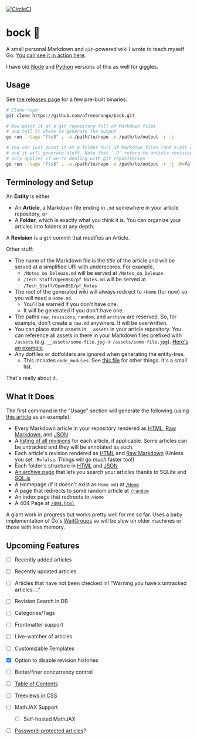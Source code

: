 [![CircleCI](https://circleci.com/gh/afreeorange/bockgo/tree/master.svg?style=svg)](https://circleci.com/gh/afreeorange/bockgo/tree/master)

# bock 🍺

A small personal Markdown and `git`-powered wiki I wrote to teach myself Go. [You can see it in action here](https://wiki.nikhil.io/).

I have old [Node](https://github.com/afreeorange/bock/tree/node) and [Python](https://github.com/afreeorange/bock/tree/python) versions of this as well for giggles.

## Usage

See [the releases page](https://github.com/afreeorange/bock/releases) for a few pre-built binaries.

```bash
# Clone repo
git clone https://github.com/afreeorange/bock.git

# Now point it at a git repository full of Markdown files
# and tell it where to generate the output
go run --tags "fts5" . -a /path/to/repo -o /path/to/output -r -j

# You can just point it at a folder full of Markdown files (not a git repo)
# and it will generate stuff. Note that `-R` refers to article revisions and
# only applies if we're dealing with git repositories
go run --tags "fts5" . -a /path/to/repo -o /path/to/output -r -j -R=false
```

## Terminology and Setup

An **Entity** is either

- An **Article**, a Markdown file ending in `.md` somewhere in your article repository, or
- A **Folder**, which is exactly what you think it is. You can organize your articles into folders at any depth.

A **Revision** is a `git` commit that modifies an Article.

Other stuff:

- The name of the Markdown file is the _title_ of the article and will be served at a simplified URI with underscores. For example,
  - `/Notes on Deleuze.md` will be served at `/Notes_on_Deleuze`
  - `/Tech Stuff/OpenBSD/pf Notes.md` will be served at `/Tech_Stuff/OpenBSD/pf_Notes`
- The root of the generated wiki will always redirect to `/Home` (for now) so you will need a `Home.md`.
  - You'll be warned if you don't have one.
  - It will be generated if you don't have one.
- The paths `raw`, `revisions`, `random`, and `archive` are reserved. So, for example, don't create a `raw.md` anywhere. It will be overwritten.
- You can place static assets in `__assets` in your article repository. You can reference all assets in there in your Markdown files prefixed with `/assets` (e.g. `__assets/some-file.jpg` &rarr; `/assets/some-file.jpg`). [Here's an example](https://wiki.nikhil.io/Types_of_Documentation/raw/).
- Any dotfiles or dotfolders are ignored when generating the entity-tree.
  - This includes `node_modules`. See [this file](https://github.com/afreeorange/bock/blob/master/constants.go) for other things. It's a small list.

That's really about it.

## What It Does

The first command in the "Usage" section will generate the following (using [this article](https://wiki.nikhil.io/CNN-IBNs_List_of_the_100_Greatest_Indian_Films_of_All_Time) as an example):

* Every Markdown article in your repository rendered as [HTML](https://wiki.nikhil.io/CNN-IBNs_List_of_the_100_Greatest_Indian_Films_of_All_Time/), [Raw Markdown](https://wiki.nikhil.io/CNN-IBNs_List_of_the_100_Greatest_Indian_Films_of_All_Time/raw/), and [JSON](https://wiki.nikhil.io/CNN-IBNs_List_of_the_100_Greatest_Indian_Films_of_All_Time/index.json)
* A [listing of all revisions](https://wiki.nikhil.io/CNN-IBNs_List_of_the_100_Greatest_Indian_Films_of_All_Time/revisions) for each article, if applicable. Some articles can be untracked and they will be annotated as such.
* Each article's revision rendered as [HTML](https://wiki.nikhil.io/CNN-IBNs_List_of_the_100_Greatest_Indian_Films_of_All_Time/revisions/04c7d651/) and [Raw Markdown](https://wiki.nikhil.io/CNN-IBNs_List_of_the_100_Greatest_Indian_Films_of_All_Time/revisions/04c7d651/raw) (Unless you set `-R=false`. Things will go _much_ faster too!)
* Each folder's structure in [HTML](https://wiki.nikhil.io/Food/) and [JSON](https://wiki.nikhil.io/Food/index.json)
* [An archive page](https://wiki.nikhil.io/archive/) that lets you search your articles thanks to SQLite and [SQL.js](https://github.com/sql-js/sql.js/)
* A Homepage (if it doesn't exist as `Home.md`) at [`/Home`](https://wiki.nikhil.io/Home/)
* A page that redirects to some random article at [`/random`](https://wiki.nikhil.io/random/)
* An index page that redirects to `/Home`
* A 404 Page at [`/404.html`](https://wiki.nikhil.io/404.html)

A giant work in progress but works pretty well for me so far. Uses a baby implementation of Go's [WaitGroups](https://gobyexample.com/waitgroups) so will be slow on older machines or those with less memory.

## Upcoming Features

- [ ] Recently added articles
- [ ] Recently updated articles
- [ ] Articles that have not been checked in! "Warning you have x untracked articles...."
- [ ] Revision Search in DB
- [ ] Categories/Tags
- [ ] Frontmatter support
- [ ] Live-watcher of articles
- [ ] Customizable Templates
- [x] Option to disable revision histories
- [ ] Better/finer concurrency control
- [ ] [Table of Contents](https://github.com/abhinav/goldmark-toc)
- [ ] [Treeviews in CSS](https://iamkate.com/code/tree-views/)
- [ ] MathJAX Support
  - [ ] Self-hosted MathJAX
- [ ] [Password-protected articles](https://github.com/robinmoisson/staticrypt)?

